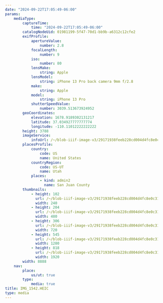 ```yaml
---
date: "2024-09-22T17:05:49-06:00"
params:
    mediaType:
        captureTime:
            time: "2024-09-22T17:05:49-06:00"
        catalogNodeUid: 01981199-5f47-70d1-bb9b-a6312c12cfe2
        exifProfile:
            apertureValue:
                number: 2.8
            focalLength:
                number: 9
            iso:
                number: 80
            lensMake:
                string: Apple
            lensModel:
                string: iPhone 13 Pro back camera 9mm f/2.8
            make:
                string: Apple
            model:
                string: iPhone 13 Pro
            shutterSpeedValue:
                number: 3039.513673924952
        geoCoordinates:
            elevation: 1678.9189302131217
            latitude: 37.034927777777774
            longitude: -110.11012222222222
        height: 3788
        imageService:
            infoUrl: /~/blob-iiif-image-v3/29171938feeb228cd004d4fc8e0c31dedb1f3b7891b55778bbc09f6ae4e4a01f/info.json
        placesProfile:
            country:
                code: US
                name: United States
            countryRegion:
                code: US-UT
                name: Utah
            places:
                - kind: admin2
                  name: San Juan County
        thumbnails:
            - height: 102
              url: /~/blob-iiif-image-v3/29171938feeb228cd004d4fc8e0c31dedb1f3b7891b55778bbc09f6ae4e4a01f/full/240%2C102/0/default.jpg
              width: 240
            - height: 204
              url: /~/blob-iiif-image-v3/29171938feeb228cd004d4fc8e0c31dedb1f3b7891b55778bbc09f6ae4e4a01f/full/480%2C204/0/default.jpg
              width: 480
            - height: 306
              url: /~/blob-iiif-image-v3/29171938feeb228cd004d4fc8e0c31dedb1f3b7891b55778bbc09f6ae4e4a01f/full/720%2C306/0/default.jpg
              width: 720
            - height: 545
              url: /~/blob-iiif-image-v3/29171938feeb228cd004d4fc8e0c31dedb1f3b7891b55778bbc09f6ae4e4a01f/full/1280%2C545/0/default.jpg
              width: 1280
            - height: 818
              url: /~/blob-iiif-image-v3/29171938feeb228cd004d4fc8e0c31dedb1f3b7891b55778bbc09f6ae4e4a01f/full/1920%2C818/0/default.jpg
              width: 1920
        width: 8888
    nav:
        place:
            us/ut: true
        type:
            media: true
title: IMG_1542.HEIC
type: media
---
```

